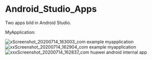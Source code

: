 # Android_Studio_Apps
Two apps bild in Android Studio.

MyApplication:

![xScreenshot_20200714_163003_com example myapplication](https://user-images.githubusercontent.com/44413511/91722691-ec4a3a80-eb9a-11ea-8b68-c9280ececc84.jpg)
![xxScreenshot_20200714_162904_com example myapplication](https://user-images.githubusercontent.com/44413511/91722696-ece2d100-eb9a-11ea-9bb1-3644c00b0b08.jpg)
![xxxScreenshot_20200714_162837_com huawei android internal app](https://user-images.githubusercontent.com/44413511/91722880-32070300-eb9b-11ea-8fcc-bc4b00610ac3.jpg)


